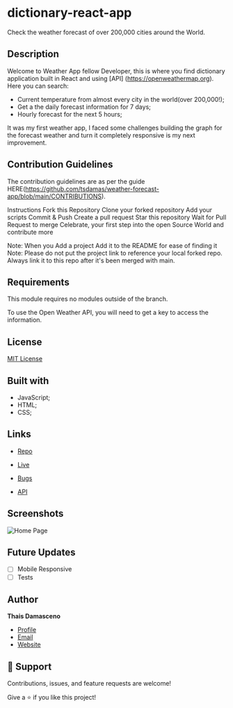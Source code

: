 # dictionary-react-app

Check the weather forecast of over 200,000 cities around the World. 

## Description

Welcome to Weather App fellow Developer, this is where you find dictionary application built in React and using [API] (https://openweathermap.org). Here you can search:

- Current temperature from almost every city in the world(over 200,000!);
- Get a the daily forecast information for 7 days;
- Hourly forecast for the next 5 hours;

It was my first weather app, I faced some challenges building the graph for the forecast weather and turn it completely responsive is my next improvement.

## Contribution Guidelines

The contribution guidelines are as per the guide HERE(https://github.com/tsdamas/weather-forecast-app/blob/main/CONTRIBUTIONS).

Instructions Fork this Repository Clone your forked repository Add your scripts Commit & Push Create a pull request Star this repository Wait for Pull Request to merge Celebrate, your first step into the open Source World and contribute more

Note: When you Add a project Add it to the README for ease of finding it Note: Please do not put the project link to reference your local forked repo. Always link it to this repo after it's been merged with main.

## Requirements
This module requires no modules outside of the branch. 

To use the Open Weather API, you will need to get a key to access the information. 

## License

[MIT License](https://choosealicense.com/licenses/mit/)

## Built with 

- JavaScript;
- HTML; 
- CSS; 

## Links

- [Repo](https://github.com/tsdamas/weather-forecast-app "<weather-forecast-app> Repo")

- [Live](<https://admiring-dubinsky-678eee.netlify.app> "Live View")

- [Bugs](https://github.com/tsdamas/weather-forecast-app/issues "Issues Page")

- [API](<https://openweathermap.org/api/one-call-api> "API")

## Screenshots

![Home Page](images/screencapture-weather-forecast-app "Home Page")

## Future Updates

- [ ] Mobile Responsive
- [ ] Tests

## Author

**Thais Damasceno**

- [Profile](https://github.com/tsdamas "Thais Damasceno")
- [Email](mailto:tssdamasceno@gmail.com?subject=Hi "Hi!")
- [Website](https://stoic-mclean-831fce.netlify.app "Welcome")

## 🤝 Support

Contributions, issues, and feature requests are welcome!

Give a ⭐️ if you like this project!




